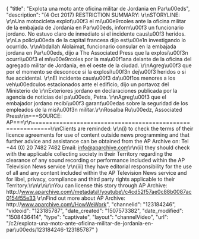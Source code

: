 {
    "title": "Explota una moto ante oficina militar de Jordania en Par\u00eds",
    "description": "(4 Oct 2017) RESTRICTION SUMMARY: \r\nSTORYLINE: \r\nUna motocicleta explot\u00f3 el mi\u00e9rcoles ante la oficina militar de la embajada de Jordania en Par\u00eds, inform\u00f3 un funcionario jordano. No estuvo claro de inmediato si el incidente caus\u00f3 heridos. \r\nLa polic\u00eda de la capital francesa dijo est\u00e1n investigando lo ocurrido. \r\nAbdallah Alolaimat, funcionario consular en la embajada jordana en Par\u00eds, dijo a The Associated Press que la explosi\u00f3n ocurri\u00f3 el mi\u00e9rcoles por la ma\u00f1ana delante de la oficina del agregado militar de Jordania, en el oeste de la ciudad. \r\nAgreg\u00f3 que por el momento se desconoce si la explosi\u00f3n dej\u00f3 heridos o si fue accidental. \r\nEl incidente caus\u00f3 da\u00f1os menores a los veh\u00edculos estacionados ante el edificio, dijo un portavoz del Ministerio de \r\nExteriores jordano en declaraciones publicada por la agencia de noticias del pa\u00eds, Petra. \r\nAgreg\u00f3 que el embajador jordano recibi\u00f3 garant\u00edas sobre la seguridad de los empleados de la misi\u00f3n militar.\r\nRosalba Ru\u00edz, Associated Press\r\n===SOURCE: AP===\r\n===========================================================\r\nClients are reminded: \r\n(i) to check the terms of their licence agreements for use of content outside news programming and that further advice and assistance can be obtained from the AP Archive on: Tel +44 (0) 20 7482 7482 Email: info@aparchive.com\r\n(ii) they should check with the applicable collecting society in their Territory regarding the clearance of any sound recording or performance included within the AP Television News service \r\n(iii) they have editorial responsibility for the use of all and any content included within the AP Television News service and for libel, privacy, compliance and third party rights applicable to their Territory.\r\n\r\n\r\nYou can license this story through AP Archive: http:\/\/www.aparchive.com\/metadata\/youtube\/c4cd52f57ae0c88b0087ac0154f55e33 \r\nFind out more about AP Archive: http:\/\/www.aparchive.com\/HowWeWork",
    "channelid": "123184246",
    "videoid": "123185787",
    "date_created": "1507573382",
    "date_modified": "1508436414",
    "type": "captivate",
    "layout": "channelVideo",
    "url": "\/c2\/explota-una-moto-ante-oficina-militar-de-jordania-en-par\u00eds\/123184246-123185787"
}